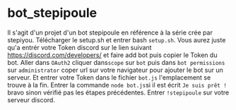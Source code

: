 # bot_stepipoule
Il s'agit d'un projet d'un bot stepipoule en référence à la série crée par stepiyou.
Télécharger le setup.sh et entrer bash `setup.sh`.
Vous aurez juste qu'a entrér votre Token discord sur le lien suivant https://discord.com/developers/ et faire add bot puis copier le Token du bot.
Aller dans `OAuth2` cliquer dans`scope` sur `bot` puis dans `bot permissions` sur `administrator` coper url sur votre navigateur pour ajouter le bot sur un serveur.
Et entrer votre Token dans le fichier `bot.js` l'emplacement se trouve à la fin.
Entrer la commande `node bot.js`si il est écrit `Je suis prêt !` bravo sinon vérifié pas les étapes précédentes.
Entrer `!stepipoule` sur votre serveur discord.
